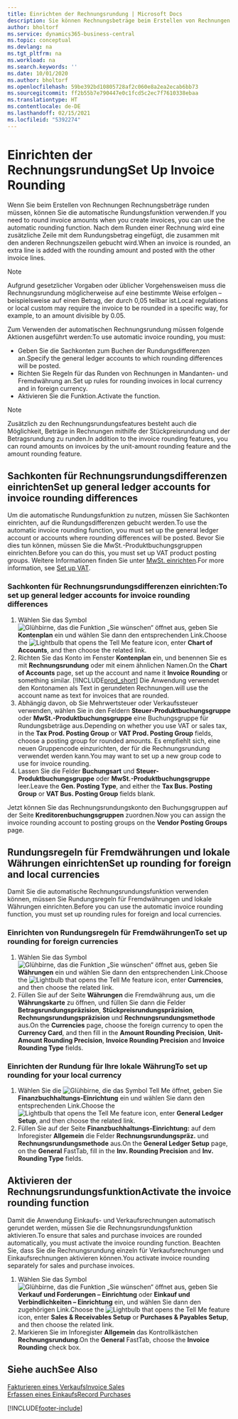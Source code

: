 ```yaml
---
title: Einrichten der Rechnungsrundung | Microsoft Docs
description: Sie können Rechnungsbeträge beim Erstellen von Rechnungen runden. Darüber hinaus muss die Rechnungsrundung möglicherweise aufgrund lokaler Vorgaben oder üblicher Vorgehensweisenauf eine bestimmte Weise erfolgen – beispielsweise auf einen Betrag, der durch 0,05 teilbar ist.
author: bholtorf
ms.service: dynamics365-business-central
ms.topic: conceptual
ms.devlang: na
ms.tgt_pltfrm: na
ms.workload: na
ms.search.keywords: ''
ms.date: 10/01/2020
ms.author: bholtorf
ms.openlocfilehash: 59be392bd10805728af2c060e8a2ea2ecab6bb73
ms.sourcegitcommit: ff2b55b7e790447e0c1fcd5c2ec7f7610338ebaa
ms.translationtype: HT
ms.contentlocale: de-DE
ms.lasthandoff: 02/15/2021
ms.locfileid: "5392274"
---
```

# <a name="set-up-invoice-rounding"></a><span data-ttu-id="3139c-104">Einrichten der Rechnungsrundung</span><span class="sxs-lookup"><span data-stu-id="3139c-104">Set Up Invoice Rounding</span></span>
<span data-ttu-id="3139c-105">Wenn Sie beim Erstellen von Rechnungen Rechnungsbeträge runden müssen, können Sie die automatische Rundungsfunktion verwenden.</span><span class="sxs-lookup"><span data-stu-id="3139c-105">If you need to round invoice amounts when you create invoices, you can use the automatic rounding function.</span></span> <span data-ttu-id="3139c-106">Nach dem Runden einer Rechnung wird eine zusätzliche Zeile mit dem Rundungsbetrag eingefügt, die zusammen mit den anderen Rechnungszeilen gebucht wird.</span><span class="sxs-lookup"><span data-stu-id="3139c-106">When an invoice is rounded, an extra line is added with the rounding amount and posted with the other invoice lines.</span></span>

> [!NOTE]  
>  <span data-ttu-id="3139c-107">Aufgrund gesetzlicher Vorgaben oder üblicher Vorgehensweisen muss die Rechnungsrundung möglicherweise auf eine bestimmte Weise erfolgen – beispielsweise auf einen Betrag, der durch 0,05 teilbar ist.</span><span class="sxs-lookup"><span data-stu-id="3139c-107">Local regulations or local custom may require the invoice to be rounded in a specific way, for example, to an amount divisible by 0.05.</span></span>  

<span data-ttu-id="3139c-108">Zum Verwenden der automatischen Rechnungsrundung müssen folgende Aktionen ausgeführt werden:</span><span class="sxs-lookup"><span data-stu-id="3139c-108">To use automatic invoice rounding, you must:</span></span>  

* <span data-ttu-id="3139c-109">Geben Sie die Sachkonten zum Buchen der Rundungsdifferenzen an.</span><span class="sxs-lookup"><span data-stu-id="3139c-109">Specify the general ledger accounts to which rounding differences will be posted.</span></span>  
* <span data-ttu-id="3139c-110">Richten Sie Regeln für das Runden von Rechnungen in Mandanten- und Fremdwährung an.</span><span class="sxs-lookup"><span data-stu-id="3139c-110">Set up rules for rounding invoices in local currency and in foreign currency.</span></span>  
* <span data-ttu-id="3139c-111">Aktivieren Sie die Funktion.</span><span class="sxs-lookup"><span data-stu-id="3139c-111">Activate the function.</span></span>  

> [!NOTE]  
>  <span data-ttu-id="3139c-112">Zusätzlich zu den Rechnungsrundungsfeatures besteht auch die Möglichkeit, Beträge in Rechnungen mithilfe der Stückpreisrundung und der Betragsrundung zu runden.</span><span class="sxs-lookup"><span data-stu-id="3139c-112">In addition to the invoice rounding features, you can round amounts on invoices by the unit-amount rounding feature and the amount rounding feature.</span></span>  

## <a name="set-up-general-ledger-accounts-for-invoice-rounding-differences"></a><span data-ttu-id="3139c-113">Sachkonten für Rechnungsrundungsdifferenzen einrichten</span><span class="sxs-lookup"><span data-stu-id="3139c-113">Set up general ledger accounts for invoice rounding differences</span></span>
<span data-ttu-id="3139c-114">Um die automatische Rundungsfunktion zu nutzen, müssen Sie Sachkonten einrichten, auf die Rundungsdifferenzen gebucht werden.</span><span class="sxs-lookup"><span data-stu-id="3139c-114">To use the automatic invoice rounding function, you must set up the general ledger account or accounts where rounding differences will be posted.</span></span> <span data-ttu-id="3139c-115">Bevor Sie dies tun können, müssen Sie die MwSt.-Produktbuchungsgruppen einrichten.</span><span class="sxs-lookup"><span data-stu-id="3139c-115">Before you can do this, you must set up VAT product posting groups.</span></span> <span data-ttu-id="3139c-116">Weitere Informationen finden Sie unter [MwSt. einrichten](finance-setup-vat.md).</span><span class="sxs-lookup"><span data-stu-id="3139c-116">For more information, see [Set up VAT](finance-setup-vat.md).</span></span>  

### <a name="to-set-up-general-ledger-accounts-for-invoice-rounding-differences"></a><span data-ttu-id="3139c-117">Sachkonten für Rechnungsrundungsdifferenzen einrichten:</span><span class="sxs-lookup"><span data-stu-id="3139c-117">To set up general ledger accounts for invoice rounding differences</span></span>  
1. <span data-ttu-id="3139c-118">Wählen Sie das Symbol ![Glühbirne, das die Funktion „Sie wünschen“ öffnet](media/ui-search/search_small.png "Was möchten Sie tun?") aus, geben Sie **Kontenplan** ein und wählen Sie dann den entsprechenden Link.</span><span class="sxs-lookup"><span data-stu-id="3139c-118">Choose the ![Lightbulb that opens the Tell Me feature](media/ui-search/search_small.png "Tell me what you want to do") icon, enter **Chart of Accounts**, and then choose the related link.</span></span>  
2. <span data-ttu-id="3139c-119">Richten Sie das Konto im Fenster **Kontenplan** ein, und benennen Sie es mit **Rechnungsrundung** oder mit einem ähnlichen Namen.</span><span class="sxs-lookup"><span data-stu-id="3139c-119">On the **Chart of Accounts** page, set up the account and name it **Invoice Rounding** or something similar.</span></span> [!INCLUDE[prod_short](includes/prod_short.md)] <span data-ttu-id="3139c-120">Die Anwendung verwendet den Kontonamen als Text in gerundeten Rechnungen.</span><span class="sxs-lookup"><span data-stu-id="3139c-120">will use the account name as text for invoices that are rounded.</span></span>  
3. <span data-ttu-id="3139c-121">Abhängig davon, ob Sie Mehrwertsteuer oder Verkaufssteuer verwenden, wählen Sie in den Feldern **Steuer-Produktbuchungsgruppe** oder **MwSt.-Produktbuchungsgruppe** eine Buchungsgruppe für Rundungsbeträge aus.</span><span class="sxs-lookup"><span data-stu-id="3139c-121">Depending on whether you use VAT or sales tax, in the **Tax Prod. Posting Group** or **VAT Prod. Posting Group** fields, choose a posting group for rounded amounts.</span></span> <span data-ttu-id="3139c-122">Es empfiehlt sich, eine neuen Gruppencode einzurichten, der für die Rechnungsrundung verwendet werden kann.</span><span class="sxs-lookup"><span data-stu-id="3139c-122">You may want to set up a new group code to use for invoice rounding.</span></span>
4. <span data-ttu-id="3139c-123">Lassen Sie die Felder **Buchungsart** und **Steuer-Produktbuchungsgruppe** oder **MwSt.-Produktbuchungsgruppe** leer.</span><span class="sxs-lookup"><span data-stu-id="3139c-123">Leave the **Gen. Posting Type**, and either the **Tax Bus. Posting Group** or **VAT Bus. Posting Group** fields blank.</span></span> <!-- Why do we say to leave these blank, when there are a lot of other fields we also leave blank but don't mention? -->  

<span data-ttu-id="3139c-124">Jetzt können Sie das Rechnungsrundungskonto den Buchungsgruppen auf der Seite **Kreditorenbuchungsgruppen** zuordnen.</span><span class="sxs-lookup"><span data-stu-id="3139c-124">Now you can assign the invoice rounding account to posting groups on the **Vendor Posting Groups** page.</span></span>  <!-- Why only the vendor posting groups? -->

## <a name="set-up-rounding-for-foreign-and-local-currencies"></a><span data-ttu-id="3139c-125">Rundungsregeln für Fremdwährungen und lokale Währungen einrichten</span><span class="sxs-lookup"><span data-stu-id="3139c-125">Set up rounding for foreign and local currencies</span></span>
<span data-ttu-id="3139c-126">Damit Sie die automatische Rechnungsrundungsfunktion verwenden können, müssen Sie Rundungsregeln für Fremdwährungen und lokale Währungen einrichten.</span><span class="sxs-lookup"><span data-stu-id="3139c-126">Before you can use the automatic invoice rounding function, you must set up rounding rules for foreign and local currencies.</span></span>

### <a name="to-set-up-rounding-for-foreign-currencies"></a><span data-ttu-id="3139c-127">Einrichten von Rundungsregeln für Fremdwährungen</span><span class="sxs-lookup"><span data-stu-id="3139c-127">To set up rounding for foreign currencies</span></span>  
1. <span data-ttu-id="3139c-128">Wählen Sie das Symbol ![Glühbirne, das die Funktion „Sie wünschen“ öffnet](media/ui-search/search_small.png "Was möchten Sie tun?") aus, geben Sie **Währungen** ein und wählen Sie dann den entsprechenden Link.</span><span class="sxs-lookup"><span data-stu-id="3139c-128">Choose the ![Lightbulb that opens the Tell Me feature](media/ui-search/search_small.png "Tell me what you want to do") icon, enter **Currencies**, and then choose the related link.</span></span>  
2. <span data-ttu-id="3139c-129">Füllen Sie auf der Seite **Währungen** die Fremdwährung aus, um die **Währungskarte** zu öffnen, und füllen Sie dann die Felder **Betragsrundungspräzision**, **Stückpreisrundungspräzision**, **Rechnungsrundungspräzision** und **Rechnungsrundungsmethode** aus.</span><span class="sxs-lookup"><span data-stu-id="3139c-129">On the **Currencies** page, choose the foreign currency to open the **Currency Card**, and then fill in the **Amount Rounding Precision**, **Unit-Amount Rounding Precision**, **Invoice Rounding Precision** and **Invoice Rounding Type** fields.</span></span>

### <a name="to-set-up-rounding-for-your-local-currency"></a><span data-ttu-id="3139c-130">Einrichten der Rundung für Ihre lokale Währung</span><span class="sxs-lookup"><span data-stu-id="3139c-130">To set up rounding for your local currency</span></span>
1. <span data-ttu-id="3139c-131">Wählen Sie die ![Glühbirne, die das Symbol Tell Me öffnet](media/ui-search/search_small.png "Was möchten Sie tun?"), geben Sie **Finanzbuchhaltungs-Einrichtung** ein und wählen Sie dann den entsprechenden Link.</span><span class="sxs-lookup"><span data-stu-id="3139c-131">Choose the ![Lightbulb that opens the Tell Me feature](media/ui-search/search_small.png "Tell me what you want to do") icon, enter **General Ledger Setup**, and then choose the related link.</span></span>  
2. <span data-ttu-id="3139c-132">Füllen Sie auf der Seite **Finanzbuchhaltungs-Einrichtung:** auf dem Inforegister **Allgemein** die Felder **Rechnungsrundungspräz.** und **Rechnungsrundungsmethode** aus.</span><span class="sxs-lookup"><span data-stu-id="3139c-132">On the **General Ledger Setup** page, on the **General** FastTab, fill in the **Inv. Rounding Precision** and **Inv. Rounding Type** fields.</span></span>  

## <a name="activate-the-invoice-rounding-function"></a><span data-ttu-id="3139c-133">Aktivieren der Rechnungsrundungsfunktion</span><span class="sxs-lookup"><span data-stu-id="3139c-133">Activate the invoice rounding function</span></span>  
<span data-ttu-id="3139c-134">Damit die Anwendung Einkaufs- und Verkaufsrechnungen automatisch gerundet werden, müssen Sie die Rechnungsrundungsfunktion aktivieren.</span><span class="sxs-lookup"><span data-stu-id="3139c-134">To ensure that sales and purchase invoices are rounded automatically, you must activate the invoice rounding function.</span></span> <span data-ttu-id="3139c-135">Beachten Sie, dass Sie die Rechnungsrundung einzeln für Verkaufsrechnungen und Einkaufsrechnungen aktivieren können.</span><span class="sxs-lookup"><span data-stu-id="3139c-135">You activate invoice rounding separately for sales and purchase invoices.</span></span>

1. <span data-ttu-id="3139c-136">Wählen Sie das Symbol ![Glühbirne, das die Funktion „Sie wünschen“ öffnet](media/ui-search/search_small.png "Was möchten Sie tun?") aus, geben Sie **Verkauf und Forderungen – Einrichtung** oder **Einkauf und Verbindlichkeiten – Einrichtung** ein, und wählen Sie dann den zugehörigen Link.</span><span class="sxs-lookup"><span data-stu-id="3139c-136">Choose the ![Lightbulb that opens the Tell Me feature](media/ui-search/search_small.png "Tell me what you want to do") icon, enter **Sales & Receivables Setup** or **Purchases & Payables Setup**, and then choose the related link.</span></span>  
2. <span data-ttu-id="3139c-137">Markieren Sie im Inforegister **Allgemein** das Kontrollkästchen **Rechnungsrundung**.</span><span class="sxs-lookup"><span data-stu-id="3139c-137">On the **General** FastTab, choose the **Invoice Rounding** check box.</span></span>  

## <a name="see-also"></a><span data-ttu-id="3139c-138">Siehe auch</span><span class="sxs-lookup"><span data-stu-id="3139c-138">See Also</span></span>  
[<span data-ttu-id="3139c-139">Fakturieren eines Verkaufs</span><span class="sxs-lookup"><span data-stu-id="3139c-139">Invoice Sales</span></span>](sales-how-invoice-sales.md)  
[<span data-ttu-id="3139c-140">Erfassen eines Einkaufs</span><span class="sxs-lookup"><span data-stu-id="3139c-140">Record Purchases</span></span>](purchasing-how-record-purchases.md)


[!INCLUDE[footer-include](includes/footer-banner.md)]
